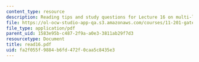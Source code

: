 ```yaml
---
content_type: resource
description: Reading tips and study questions for Lecture 16 on multi-level planning.
file: https://ol-ocw-studio-app-qa.s3.amazonaws.com/courses/11-201-gateway-planning-action-fall-2007/fa2f055f9884b6fd472f0caa5c8435e3_read16.pdf
file_type: application/pdf
parent_uid: 1583e95b-c487-2f9a-a0e3-3811ab29f7d3
resourcetype: Document
title: read16.pdf
uid: fa2f055f-9884-b6fd-472f-0caa5c8435e3
---
```

